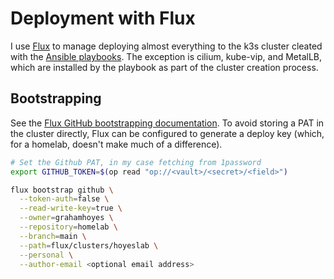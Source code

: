 # Deployment with Flux

I use [Flux](https://fluxcd.io/) to manage deploying almost everything to the k3s cluster cleated with the [Ansible playbooks](../ansible/). The exception is cilium, kube-vip, and MetalLB, which are installed by the playbook as part of the cluster creation process.

## Bootstrapping

See the [Flux GitHub bootstrapping documentation](https://fluxcd.io/flux/installation/bootstrap/github/). To avoid storing a PAT in the cluster directly, Flux can be configured to generate a deploy key (which, for a homelab, doesn't make much of a difference).

```bash
# Set the Github PAT, in my case fetching from 1password
export GITHUB_TOKEN=$(op read "op://<vault>/<secret>/<field>")

flux bootstrap github \
  --token-auth=false \
  --read-write-key=true \
  --owner=grahamhoyes \
  --repository=homelab \
  --branch=main \
  --path=flux/clusters/hoyeslab \
  --personal \
  --author-email <optional email address>
```
